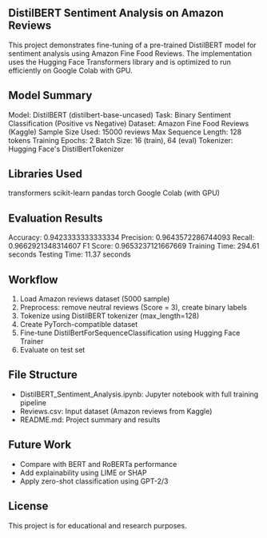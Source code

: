 ## DistilBERT Sentiment Analysis on Amazon Reviews

This project demonstrates fine-tuning of a pre-trained DistilBERT model for sentiment analysis using Amazon Fine Food Reviews. The implementation uses the Hugging Face Transformers library and is optimized to run efficiently on Google Colab with GPU.
 
## Model Summary

Model: DistilBERT (distilbert-base-uncased)
Task: Binary Sentiment Classification (Positive vs Negative)
Dataset: Amazon Fine Food Reviews (Kaggle)
Sample Size Used: 15000 reviews
Max Sequence Length: 128 tokens
Training Epochs: 2
Batch Size: 16 (train), 64 (eval)
Tokenizer: Hugging Face's DistilBertTokenizer

## Libraries Used

transformers
scikit-learn
pandas
torch
Google Colab (with GPU)

## Evaluation Results

Accuracy: 0.9423333333333334
Precision: 0.9643572286744093
Recall: 0.9662921348314607
F1 Score: 0.9653237121667669
Training Time: 294.61 seconds
Testing Time: 11.37 seconds

## Workflow

1. Load Amazon reviews dataset (5000 sample)
2. Preprocess: remove neutral reviews (Score = 3), create binary labels
3. Tokenize using DistilBERT tokenizer (max_length=128)
4. Create PyTorch-compatible dataset
5. Fine-tune DistilBertForSequenceClassification using Hugging Face Trainer
6. Evaluate on test set

## File Structure

- DistilBERT_Sentiment_Analysis.ipynb: Jupyter notebook with full training pipeline
- Reviews.csv: Input dataset (Amazon reviews from Kaggle)
- README.md: Project summary and results

## Future Work

- Compare with BERT and RoBERTa performance
- Add explainability using LIME or SHAP
- Apply zero-shot classification using GPT-2/3

## License

This project is for educational and research purposes.
